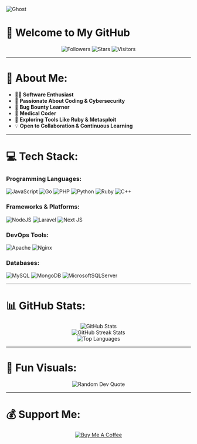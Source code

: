 ![Ghost](https://i.giphy.com/media/v1.Y2lkPTc5MGI3NjExNHpseHhlcTlsYW1tdHY3ajFpMWw1eXlvcm5odjAyb3did296MHFpOCZlcD12MV9pbnRlcm5hbF9naWZfYnlfaWQmY3Q9Zw/fwoOoDZpEpdQewQdRR/giphy.gif)

# 👋 Welcome to My GitHub
<p align="center">
  <img src="https://img.shields.io/github/followers/gh-ost00?style=for-the-badge" alt="Followers" />
  <img src="https://img.shields.io/github/stars/gh-ost00?style=for-the-badge" alt="Stars" />
  <img src="https://visitcount.itsvg.in/api?id=gh-ost00&icon=0&color=12" alt="Visitors" />
</p>

---

# 💫 About Me:
- 👨‍💻 **Software Enthusiast**  
- 🔐 **Passionate About Coding & Cybersecurity**  
- 🐛 **Bug Bounty Learner**  
- 💉 **Medical Coder**  
- 🚀 **Exploring Tools Like Ruby & Metasploit**  
- 💡 **Open to Collaboration & Continuous Learning**

---

# 💻 Tech Stack:
### Programming Languages:
![JavaScript](https://img.shields.io/badge/javascript-%23323330.svg?style=for-the-badge&logo=javascript&logoColor=%23F7DF1E) 
![Go](https://img.shields.io/badge/go-%2300ADD8.svg?style=for-the-badge&logo=go&logoColor=white) 
![PHP](https://img.shields.io/badge/php-%23777BB4.svg?style=for-the-badge&logo=php&logoColor=white) 
![Python](https://img.shields.io/badge/python-3670A0?style=for-the-badge&logo=python&logoColor=ffdd54) 
![Ruby](https://img.shields.io/badge/ruby-%23CC342D.svg?style=for-the-badge&logo=ruby&logoColor=white) 
![C++](https://img.shields.io/badge/c++-%2300599C.svg?style=for-the-badge&logo=c%2B%2B&logoColor=white)

### Frameworks & Platforms:
![NodeJS](https://img.shields.io/badge/node.js-6DA55F?style=for-the-badge&logo=node.js&logoColor=white) 
![Laravel](https://img.shields.io/badge/laravel-%23FF2D20.svg?style=for-the-badge&logo=laravel&logoColor=white) 
![Next JS](https://img.shields.io/badge/Next-black?style=for-the-badge&logo=next.js&logoColor=white)

### DevOps Tools:
![Apache](https://img.shields.io/badge/apache-%23D42029.svg?style=for-the-badge&logo=apache&logoColor=white) 
![Nginx](https://img.shields.io/badge/nginx-%23009639.svg?style=for-the-badge&logo=nginx&logoColor=white)

### Databases:
![MySQL](https://img.shields.io/badge/mysql-4479A1.svg?style=for-the-badge&logo=mysql&logoColor=white) 
![MongoDB](https://img.shields.io/badge/MongoDB-%234ea94b.svg?style=for-the-badge&logo=mongodb&logoColor=white) 
![MicrosoftSQLServer](https://img.shields.io/badge/Microsoft%20SQL%20Server-CC2927?style=for-the-badge&logo=microsoft%20sql%20server&logoColor=white)

---

# 📊 GitHub Stats:
<p align="center">
  <img src="https://github-readme-stats.vercel.app/api?username=gh-ost00&theme=dark&hide_border=false&include_all_commits=true&count_private=true" alt="GitHub Stats" />
  <br/>
  <img src="https://github-readme-streak-stats.herokuapp.com/?user=gh-ost00&theme=dark&hide_border=false" alt="GitHub Streak Stats" />
  <br/>
  <img src="https://github-readme-stats.vercel.app/api/top-langs/?username=gh-ost00&theme=dark&hide_border=false&include_all_commits=true&count_private=true&layout=compact" alt="Top Languages" />
</p>

---

# 🎨 Fun Visuals:
<p align="center">
  <img src="https://quotes-github-readme.vercel.app/api?type=horizontal&theme=radical" alt="Random Dev Quote" />
</p>

---

# 💰 Support Me:
<p align="center">
  <a href="https://buymeacoffee.com/ghost_sec">
    <img src="https://img.shields.io/badge/Buy%20Me%20a%20Coffee-ffdd00?style=for-the-badge&logo=buy-me-a-coffee&logoColor=black" alt="Buy Me A Coffee" />
  </a>
</p>
